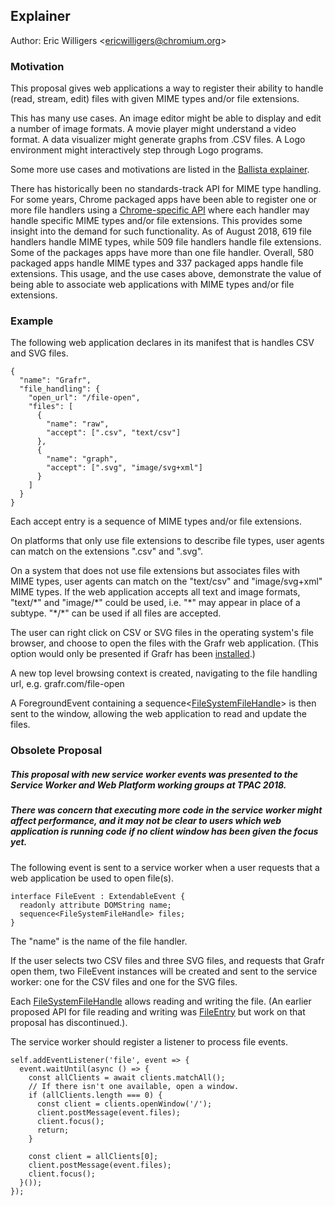 ## Explainer

Author: Eric Willigers &lt;<ericwilligers@chromium.org>&gt;

### Motivation

This proposal gives web applications a way to register their ability to handle (read, stream, edit) files with given MIME types and/or file extensions.

This has many use cases. An image editor might be able to display and edit a number of image formats. A movie player might understand a video format. A data visualizer might generate graphs from .CSV files. A Logo environment might interactively step through Logo programs.

Some more use cases and motivations are listed in the [Ballista explainer](https://github.com/chromium/ballista/blob/master/docs/explainer.md).

There has historically been no standards-track API for MIME type handling. For some years, Chrome packaged apps have been able to register one or more file handlers using a [Chrome-specific API](https://developer.chrome.com/apps/manifest/file_handlers) where each handler may handle specific MIME types and/or file extensions. This provides some insight into the demand for such functionality. As of August 2018, 619 file handlers handle MIME types, while 509 file handlers handle file extensions. Some of the packages apps have more than one file handler. Overall, 580 packaged apps handle MIME types and 337 packaged apps handle file extensions. This usage, and the use cases above, demonstrate the value of being able to associate web applications with MIME types and/or file extensions.

### Example

The following web application declares in its manifest that is handles CSV and SVG files.

    {
      "name": "Grafr",
      "file_handling": {
        "open_url": "/file-open",
        "files": [
          {
            "name": "raw",
            "accept": [".csv", "text/csv"]
          },
          {
            "name": "graph",
            "accept": [".svg", "image/svg+xml"]
          }
        ]
      }
    }

Each accept entry is a sequence of MIME types and/or file extensions.

On platforms that only use file extensions to describe file types, user agents can match on the extensions ".csv" and ".svg".

On a system that does not use file extensions but associates files with MIME types, user agents can match on the "text/csv" and "image/svg+xml" MIME types. If the web application accepts all text and image formats, "text/\*" and "image/\*" could be used, i.e. "\*" may appear in place of a subtype. "\*/\*" can be used if all files are accepted.

The user can right click on CSV or SVG files in the operating system's file browser, and choose to open the files with the Grafr web application. (This option would only be presented if Grafr has been [installed](https://w3c.github.io/manifest/#installable-web-applications).)

A new top level browsing context is created, navigating to the file handling url, e.g. grafr.com/file-open

A ForegroundEvent containing a sequence<[FileSystemFileHandle](https://github.com/WICG/writable-files/blob/master/EXPLAINER.md)> is then sent to the window, allowing the web application to read and update the files.

### Obsolete Proposal

##### This proposal with new service worker events was presented to the Service Worker and Web Platform working groups at TPAC 2018. #####
##### There was concern that executing more code in the service worker might affect performance, and it may not be clear to users which web application is running code if no client window has been given the focus yet. #####

The following event is sent to a service worker when a user requests that a web application be used to open file(s).

    interface FileEvent : ExtendableEvent {
      readonly attribute DOMString name;
      sequence<FileSystemFileHandle> files;
    }

The "name" is the name of the file handler.

If the user selects two CSV files and three SVG files, and requests that Grafr open them, two FileEvent instances will be created and sent to the service worker: one for the CSV files and one for the SVG files.

Each [FileSystemFileHandle](https://github.com/WICG/writable-files/blob/master/EXPLAINER.md) allows reading and writing the file. (An earlier proposed API for file reading and writing was [FileEntry](https://www.w3.org/TR/2012/WD-file-system-api-20120417/#the-fileentry-interface) but work on that proposal has discontinued.).


The service worker should register a listener to process file events.

    self.addEventListener('file', event => {
      event.waitUntil(async () => {
        const allClients = await clients.matchAll();
        // If there isn't one available, open a window.
        if (allClients.length === 0) {
          const client = clients.openWindow('/');
          client.postMessage(event.files);
          client.focus();
          return;
        }

        const client = allClients[0];
        client.postMessage(event.files);
        client.focus();
      }());
    });
